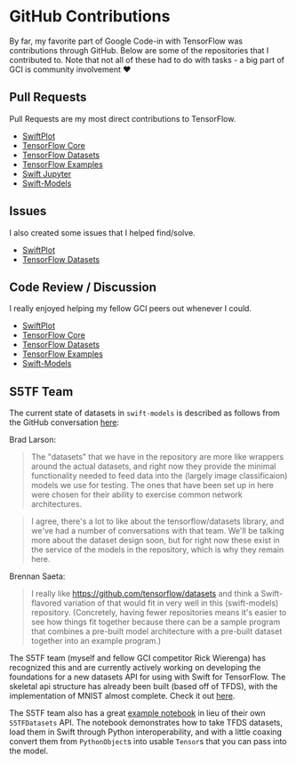 # GitHub Contributions

By far, my favorite part of Google Code-in with TensorFlow was contributions through GitHub. Below are some of the repositories that I contributed to. Note that not all of these had to do with tasks - a big part of GCI is community involvement :heart:

## Pull Requests
Pull Requests are my most direct contributions to TensorFlow.
- [SwiftPlot](https://github.com/KarthikRIyer/swiftplot/pulls/WilliamHYZhang)
- [TensorFlow Core](https://github.com/tensorflow/tensorflow/pulls/WilliamHYZhang)
- [TensorFlow Datasets](https://github.com/tensorflow/datasets/pulls/WilliamHYZhang)
- [TensorFlow Examples](https://github.com/tensorflow/examples/pulls/WilliamHYZhang)
- [Swift Jupyter](https://github.com/google/swift-jupyter/pulls/WilliamHYZhang)
- [Swift-Models](https://github.com/tensorflow/swift-models/pulls/WilliamHYZhang)

## Issues
I also created some issues that I helped find/solve.
- [SwiftPlot](https://github.com/KarthikRIyer/swiftplot/issues/WilliamHYZhang)
- [TensorFlow Datasets](https://github.com/tensorflow/datasets/issues/WilliamHYZhang)

## Code Review / Discussion
I really enjoyed helping my fellow GCI peers out whenever I could.
- [SwiftPlot](https://github.com/KarthikRIyer/swiftplot/pulls?utf8=%E2%9C%93&q=commenter%3AWilliamHYZhang+-author%3AWilliamHYZhang)
- [TensorFlow Core](https://github.com/tensorflow/tensorflow/pulls?utf8=%E2%9C%93&q=commenter%3AWilliamHYZhang+-author%3AWilliamHYZhang)
 - [TensorFlow Datasets](https://github.com/tensorflow/datasets/pulls?utf8=%E2%9C%93&q=commenter%3AWilliamHYZhang+-author%3AWilliamHYZhang)
 - [TensorFlow Examples](https://github.com/tensorflow/examples/pulls?utf8=%E2%9C%93&q=commenter%3AWilliamHYZhang+-author%3AWilliamHYZhang)
 - [Swift-Models](https://github.com/tensorflow/swift-models/pulls?utf8=%E2%9C%93&q=commenter%3AWilliamHYZhang+-author%3AWilliamHYZhang)

## S5TF Team
The current state of datasets in `swift-models` is described as follows from the GitHub conversation [here](https://github.com/tensorflow/swift-models/issues/253):

Brad Larson:

> The "datasets" that we have in the repository are more like wrappers around the actual datasets, and right now they provide the minimal functionality needed to feed data into the (largely image classificaion) models we use for testing. The ones that have been set up in here were chosen for their ability to exercise common network architectures.

> I agree, there's a lot to like about the tensorflow/datasets library, and we've had a number of conversations with that team. We'll be talking more about the dataset design soon, but for right now these exist in the service of the models in the repository, which is why they remain here.

Brennan Saeta:

> I really like https://github.com/tensorflow/datasets and think a Swift-flavored variation of that would fit in very well in this (swift-models) repository. (Concretely, having fewer repositories means it's easier to see how things fit together because there can be a sample program that combines a pre-built model architecture with a pre-built dataset together into an example program.)

The S5TF team (myself and fellow GCI competitor Rick Wierenga) has recognized this and are currently actively working on developing the foundations for a new datasets API for using with Swift for TensorFlow. The skeletal api structure has already been built (based off of TFDS), with the implementation of MNIST almost complete. Check it out [here](https://github.com/s5tf-team/datasets).

The S5TF team also has a great [example notebook](https://github.com/s5tf-team/examples) in lieu of their own `S5TFDatasets` API. The notebook demonstrates how to take TFDS datasets, load them in Swift through Python interoperability, and with a little coaxing convert them from `PythonObject`s into usable `Tensor`s that you can pass into the model.
